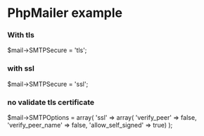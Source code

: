 # PhpMailer example

### With tls
$mail->SMTPSecure = 'tls';

### with ssl
$mail->SMTPSecure = 'ssl';


### no validate tls certificate
$mail->SMTPOptions = array( 'ssl' => array( 'verify_peer' => false, 'verify_peer_name' => false, 'allow_self_signed' => true) );
